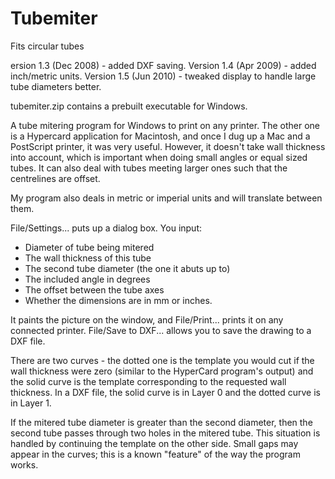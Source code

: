 # Tubemiter
Fits circular tubes

ersion 1.3 (Dec 2008) - added DXF saving.
Version 1.4 (Apr 2009) - added inch/metric units.
Version 1.5 (Jun 2010) - tweaked display to handle large tube diameters better.

tubemiter.zip contains a prebuilt executable for Windows.

A tube mitering program for Windows to print on any printer.
The other one is a Hypercard application for Macintosh,
and once I dug up a Mac and a PostScript printer, it was very
useful. However, it doesn't take wall thickness into account,
which is important when doing small angles or equal sized
tubes. It can also deal with tubes meeting larger ones such
that the centrelines are offset.

My program also deals in metric or imperial units and will
translate between them.

File/Settings... puts up a dialog box. You input:

* Diameter of tube being mitered
* The wall thickness of this tube
* The second tube diameter (the one it abuts up to)
* The included angle in degrees
* The offset between the tube axes
* Whether the dimensions are in mm or inches.

It paints the picture on the window, and File/Print... prints it
on any connected printer. File/Save to DXF... allows you to save 
the drawing to a DXF file.

There are two curves - the dotted one is the template you
would cut if the wall thickness were zero (similar to the
HyperCard program's output) and the solid curve is the template
corresponding to the requested wall thickness. In a DXF file,
the solid curve is in Layer 0 and the dotted curve is in Layer 1.

If the mitered tube diameter is greater than the second diameter,
then the second tube passes through two holes in the mitered tube.
This situation is handled by continuing the template on the
other side. Small gaps may appear in the curves; this is a known
"feature" of the way the program works.


